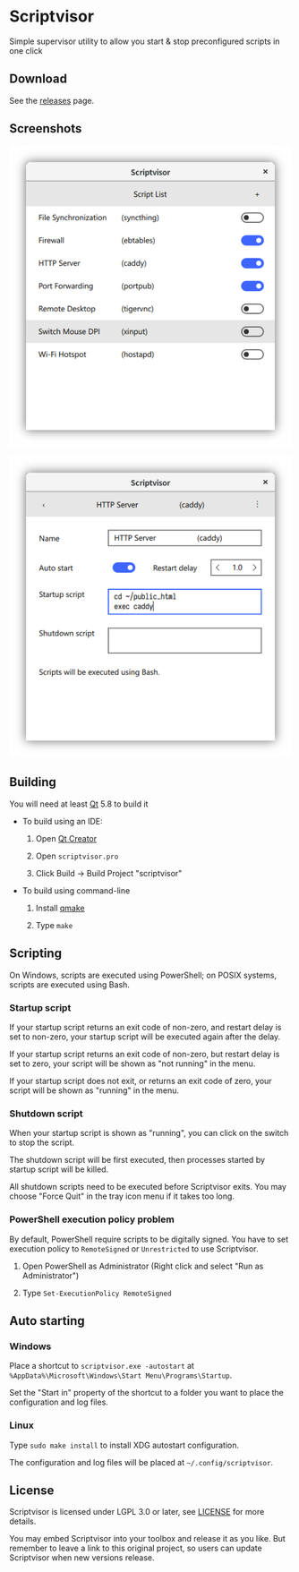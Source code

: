 Scriptvisor
===========

Simple supervisor utility to allow you start & stop preconfigured scripts in one click

## Download

See the [releases](https://github.com/m13253/Scriptvisor/releases) page.

## Screenshots

![Screenshot 1](assets/screenshot-1.png)

![Screenshot 2](assets/screenshot-2.png)

## Building

You will need at least [Qt](https://www.qt.io/) 5.8 to build it

- To build using an IDE:

  1. Open [Qt Creator](https://www.qt.io/ide/)

  2. Open `scriptvisor.pro`

  3. Click Build → Build Project "scriptvisor"

- To build using command-line

  1. Install [qmake](http://doc.qt.io/qt-5/qmake-overview.html)

  2. Type `make`

## Scripting

On Windows, scripts are executed using PowerShell; on POSIX systems, scripts are executed using Bash.

### Startup script

If your startup script returns an exit code of non-zero, and restart delay is set to non-zero, your startup script will be executed again after the delay.

If your startup script returns an exit code of non-zero, but restart delay is set to zero, your script will be shown as "not running" in the menu.

If your startup script does not exit, or returns an exit code of zero, your script will be shown as "running" in the menu.

### Shutdown script

When your startup script is shown as "running", you can click on the switch to stop the script.

The shutdown script will be first executed, then processes started by startup script will be killed.

All shutdown scripts need to be executed before Scriptvisor exits. You may choose "Force Quit" in the tray icon menu if it takes too long.

### PowerShell execution policy problem

By default, PowerShell require scripts to be digitally signed. You have to set execution policy to `RemoteSigned` or `Unrestricted` to use Scriptvisor.

1. Open PowerShell as Administrator (Right click and select "Run as Administrator")

2. Type `Set-ExecutionPolicy RemoteSigned`

## Auto starting

### Windows

Place a shortcut to `scriptvisor.exe -autostart` at `%AppData%\Microsoft\Windows\Start Menu\Programs\Startup`.

Set the "Start in" property of the shortcut to a folder you want to place the configuration and log files.

### Linux

Type `sudo make install` to install XDG autostart configuration.

The configuration and log files will be placed at `~/.config/scriptvisor`.

## License

Scriptvisor is licensed under LGPL 3.0 or later, see [LICENSE](LICENSE) for more details.

You may embed Scriptvisor into your toolbox and release it as you like. But remember to leave a link to this original project, so users can update Scriptvisor when new versions release.
